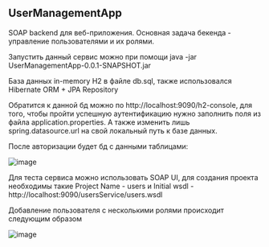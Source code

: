 ## UserManagementApp

SOAP backend для веб-приложения. Основная задача бекенда - управление пользователями и их ролями.

Запустить данный сервис можно при помощи java -jar UserManagementApp-0.0.1-SNAPSHOT.jar

База данных in-memory H2 в файле db.sql, также использовался Hibernate ORM + JPA Repository

Обратится к данной бд можно по http://localhost:9090/h2-console, для того, чтобы пройти успешную аутентификацию нужно заполнить поля из файла application.properties. А также изменить лишь spring.datasource.url на свой локальный путь к базе данных.


После авторизации будет бд с данными таблицами:

![image](https://user-images.githubusercontent.com/66429474/176429827-adef725f-90e1-49d8-bf00-c52e0caea17c.png)


Для теста сервиса можно использовать SOAP UI, для создания проекта необходимы такие Project Name - users и Initial wsdl - http://localhost:9090/usersService/users.wsdl

Добавление пользователя с несколькими ролями происходит следующим образом

![image](https://user-images.githubusercontent.com/66429474/176431203-7e7db366-79e8-4ba8-9f90-99edc74c67b0.png)
